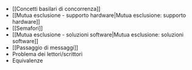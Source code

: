 - [[Concetti basilari di concorrenza]]
- [[Mutua esclusione - supporto hardware|Mutua esclusione: supporto hardware]]
- [[Semafori]]
- [[Mutua esclusione - soluzioni software|Mutua esclusione: soluzioni software]]
- [[Passaggio di messaggi]]
- Problema dei lettori/scrittori
- Equivalenze